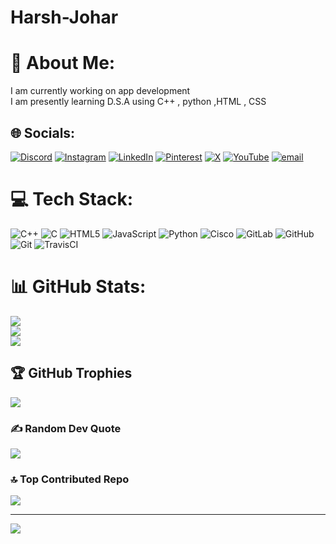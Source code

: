 # Harsh-Johar
# 💫 About Me:
I am currently working on app development <br>I am presently learning D.S.A using C++  , python ,HTML , CSS<br>


## 🌐 Socials:
[![Discord](https://img.shields.io/badge/Discord-%237289DA.svg?logo=discord&logoColor=white)](https://discord.gg/1343969213622128674) [![Instagram](https://img.shields.io/badge/Instagram-%23E4405F.svg?logo=Instagram&logoColor=white)](https://instagram.com/https://www.instagram.com/andrew_stark19?igsh=MWcyMHBuemIxM2E5dg==) [![LinkedIn](https://img.shields.io/badge/LinkedIn-%230077B5.svg?logo=linkedin&logoColor=white)](https://linkedin.com/in/https://www.linkedin.com/in/harsh-johar-03361a310?utm_source=share&utm_campaign=share_via&utm_content=profile&utm_medium=android_app) [![Pinterest](https://img.shields.io/badge/Pinterest-%23E60023.svg?logo=Pinterest&logoColor=white)](https://pinterest.com/https://in.pinterest.com/joharharsh9/_profile/) [![X](https://img.shields.io/badge/X-black.svg?logo=X&logoColor=white)](https://x.com/https://x.com/HarshJohar86?t=bWKkr3Kk0Ir4rvNhuE4LlA&s=09) [![YouTube](https://img.shields.io/badge/YouTube-%23FF0000.svg?logo=YouTube&logoColor=white)](https://youtube.com/@UC2yfapM5F7mxryYl4_VdPLA) [![email](https://img.shields.io/badge/Email-D14836?logo=gmail&logoColor=white)](mailto:joharharsh9@gmail.com) 

# 💻 Tech Stack:
![C++](https://img.shields.io/badge/c++-%2300599C.svg?style=for-the-badge&logo=c%2B%2B&logoColor=white) ![C](https://img.shields.io/badge/c-%2300599C.svg?style=for-the-badge&logo=c&logoColor=white) ![HTML5](https://img.shields.io/badge/html5-%23E34F26.svg?style=for-the-badge&logo=html5&logoColor=white) ![JavaScript](https://img.shields.io/badge/javascript-%23323330.svg?style=for-the-badge&logo=javascript&logoColor=%23F7DF1E) ![Python](https://img.shields.io/badge/python-3670A0?style=for-the-badge&logo=python&logoColor=ffdd54) ![Cisco](https://img.shields.io/badge/cisco-%23049fd9.svg?style=for-the-badge&logo=cisco&logoColor=black) ![GitLab](https://img.shields.io/badge/gitlab-%23181717.svg?style=for-the-badge&logo=gitlab&logoColor=white) ![GitHub](https://img.shields.io/badge/github-%23121011.svg?style=for-the-badge&logo=github&logoColor=white) ![Git](https://img.shields.io/badge/git-%23F05033.svg?style=for-the-badge&logo=git&logoColor=white) ![TravisCI](https://img.shields.io/badge/travis%20ci-%232B2F33.svg?style=for-the-badge&logo=travis&logoColor=white)
# 📊 GitHub Stats:
![](https://github-readme-stats.vercel.app/api?username=Harsh-svg-cmd&theme=dark&hide_border=false&include_all_commits=false&count_private=false)<br/>
![](https://nirzak-streak-stats.vercel.app/?user=Harsh-svg-cmd&theme=dark&hide_border=false)<br/>
![](https://github-readme-stats.vercel.app/api/top-langs/?username=Harsh-svg-cmd&theme=dark&hide_border=false&include_all_commits=false&count_private=false&layout=compact)

## 🏆 GitHub Trophies
![](https://github-profile-trophy.vercel.app/?username=Harsh-svg-cmd&theme=radical&no-frame=false&no-bg=true&margin-w=4)

### ✍️ Random Dev Quote
![](https://quotes-github-readme.vercel.app/api?type=horizontal&theme=radical)

### 🔝 Top Contributed Repo
![](https://github-contributor-stats.vercel.app/api?username=Harsh-svg-cmd&limit=5&theme=dark&combine_all_yearly_contributions=true)

---
[![](https://visitcount.itsvg.in/api?id=Harsh-svg-cmd&icon=0&color=0)](https://visitcount.itsvg.in)

<!-- Proudly created with GPRM ( https://gprm.itsvg.in ) -->
